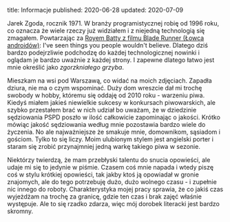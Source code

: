 title: Informacje
published: 2020-06-28
updated: 2020-07-09

Jarek Zgoda, rocznik 1971. W branży programistycznej robię od 1996 roku, co oznacza że wiele rzeczy już widziałem i z niejedną technologią się zmagałem. Powtarzając za [Royem Batty z filmu Blade Runner (Łowca androidów)](https://en.wikipedia.org/wiki/Tears_in_rain_monologue): I've seen things you people wouldn't believe. Dlatego dziś bardzo podejrzliwie podchodzę do każdej technologicznej nowinki i oglądam je bardzo uważnie z każdej strony. I zapewne dlatego łatwo jest mnie określić jako *zgorzkniałego grzyba*.

Mieszkam na wsi pod Warszawą, co widać na moich zdjęciach. Zapadła dziura, nie ma o czym wspominać. Duży dom wreszcie dał mi trochę swobody w hobby, któremu się oddaję od 2010 roku - warzeniu piwa. Kiedyś miałem jakieś niewielkie sukcesy w konkursach piwowarskich, ale szybko przestałem brać w nich udział bo uważam, że w dziedzinie sędziowania PSPD poszło w ilość całkowicie zapominając o jakości. Krótko mówiąc jakość sędziowania według mnie pozostawia bardzo wiele do życzenia. No ale najważniejsze że smakuje mnie, domownikom, sąsiadom i gościom. Tylko to się liczy. Moim ulubionym stylem jest angielski porter i staram się zrobić przynajmniej jedną warkę takiego piwa w sezonie.

Niektórzy twierdzą, że mam przebłyski talentu do snucia opowieści, ale udaje mi się to jedynie w piśmie. Czasem coś mnie napada i wtedy piszę coś w stylu krótkiej opowieści, tak jakby ktoś ją opowiadał w gronie znajomych, ale do tego potrzebuję dużo, dużo wolnego czasu - i zupełnie nic innego do roboty. Charakterystyka mojej pracy sprawia, że co jakiś czas wyjeżdżam na trochę za granicę, gdzie ten czas i brak zajęć właśnie występuje. Ale to się rzadko zdarza, więc mój dorobek literacki jest bardzo skromny.
